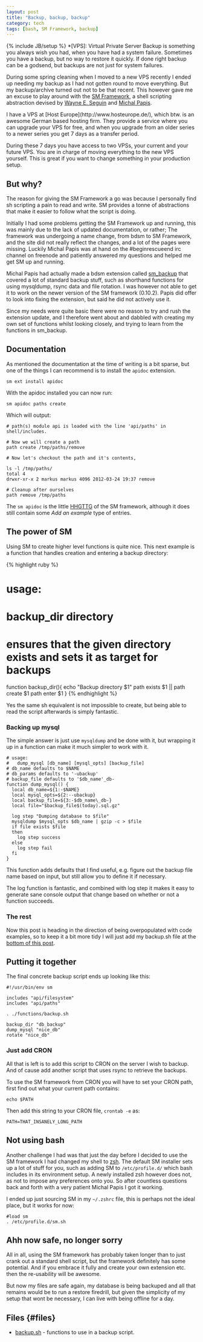 ```yaml
---
layout: post
title: "Backup, backup, backup"
category: tech
tags: [bash, SM Framework, backup]
---
```

{% include JB/setup %}
*[VPS]: Virtual Private Server
Backup is something you always wish you had, when you have had a system failure. Sometimes you have a backup, but no way to restore it quickly. If done right backup can be a godsend, but backups are not just for system failures.

During some spring cleaning when I moved to a new VPS recently I ended up needing my backup as I had not gotten round to move everything. But my backup/archive turned out not to be that recent. This however gave me an excuse to play around with the [SM Framework](https://sm.beginrescueend.com/), a shell scripting abstraction devised by [Wayne E. Seguin](https://twitter.com/#!/wayneeseguin) and [Michal Papis](https://twitter.com/#!/mpapis).

<!--more-->

<aside markdown="1" class="right span2 well">
I have a VPS at [Host Europe](http://www.hosteurope.de/), which btw. is an awesome German based hosting firm. They provide a service where you can upgrade your VPS for free, and when you upgrade from an older series to a newer series you get 7 days as a transfer period. 

During these 7 days you have access to two VPSs, your current and your future VPS. You are in charge of moving everything to the new VPS yourself. This is great if you want to change something in your production setup.
</aside>

But why?
--------

The reason for giving the SM Framework a go was because I personally find sh scripting a pain to read and write. SM provides a tonne of abstractions that make it easier to follow what the script is doing.

Initially I had some problems getting the SM Framework up and running, this was mainly due to the lack of updated documentation, or rather; The framework was undergoing a name change, from bdsm to SM Framework, and the site did not really reflect the changes, and a lot of the pages were missing. Luckily Michal Papis was at hand on the #beginrescueend irc channel on freenode and patiently answered my questions and helped me get SM up and running. 

Michal Papis had actually made a bdsm extension called [sm_backup](https://github.com/mpapis/sm_backup) that covered a lot of standard backup stuff, such as shorthand functions for using mysqldump, rsync data and file rotation. I was however not able to get it to work on the newer version of the SM framework (0.10.2). Papis did offer to look into fixing the extension, but said he did not actively use it. 

Since my needs were quite basic there were no reason to try and rush the extension update, and I therefore went about and dabbled with creating my own set of functions whilst looking closely, and trying to learn from the functions in sm_backup.

Documentation
-------------

As mentioned the documentation at the time of writing is a bit sparse, but one of the things I can recommend is to install the `apidoc` extension. 

    sm ext install apidoc

With the apidoc installed you can now run:

    sm apidoc paths create

Which will output:

    # path(s) module api is loaded with the line 'api/paths' in shell/includes.
    
    # Now we will create a path
    path create /tmp/paths/remove
    
    # Now let's checkout the path and it's contents,
    
    ls -l /tmp/paths/
    total 4
    drwxr-xr-x 2 markus markus 4096 2012-03-24 19:37 remove
    
    # Cleanup after ourselves
    path remove /tmp/paths

The `sm apidoc` is the little [HHGTTG](http://en.wikipedia.org/wiki/The_Hitchhiker's_Guide_to_the_Galaxy) of the SM framework, although it does still contain some _Add an example_ type of entries.

The power of SM
----------------

Using SM to create higher level functions is quite nice. This next example is a function that handles creation and entering a backup directory:

{% highlight ruby %}
# usage:
#   backup_dir directory
# ensures that the given directory exists and sets it as target for backups
function backup_dir(){
  echo "Backup directory $1"
  path exists $1 || path create $1
  path enter $1
}
{% endhighlight %}

Yes the same sh equivalent is not impossible to create, but being able to read the script afterwards is simply fantastic.

### Backing up mysql

The simple answer is just use `mysqldump` and be done with it, but wrapping it up in a function can make it much simpler to work with it.

    # usage:
    #   dump_mysql [db_name] [mysql_opts] [backup_file]
    # db_name defaults to $NAME
    # db_params defaults to '-ubackup'
    # backup_file defaults to '$db_name'_db-
    function dump_mysql() {
      local db_name=${1:-$NAME}
      local mysql_opts=${2:--ubackup}
      local backup_file=${3:-$db_name\_db-}
      local file="$backup_file$(today).sql.gz"
      
      log step "Dumping database to $file"
      mysqldump $mysql_opts $db_name | gzip -c > $file
      if file exists $file
      then
        log step success
      else
        log step fail
      fi
    }

This function adds defaults that I find useful, e.g. figure out the backup file name based on input, but still allow you to define it if necessary.

The log function is fantastic, and combined with log step it makes it easy to generate sane console output that change based on whether or not a function succeeds.

### The rest

Now this post is heading in the direction of being overpopulated with code examples, so to keep it a bit more tidy I will just add my backup.sh file at the [bottom of this post](#files).

Putting it together
-------------------

The final concrete backup script ends up looking like this:

    #!/usr/bin/env sm
    
    includes "api/filesystem"
    includes "api/paths"
    
    . ./functions/backup.sh
    
    backup_dir "db_backup"
    dump_mysql "nice_db"
    rotate "nice_db"

### Just add CRON

All that is left is to add this script to CRON on the server I wish to backup. And of cause add another script that uses rsync to retrieve the backups.

To use the SM framework from CRON you will have to set your CRON path, first find out what your current path contains:

    echo $PATH

Then add this string to your CRON file, `crontab -e` as:

    PATH=THAT_INSANELY_LONG_PATH

Not using bash
--------------

Another challenge I had was that just the day before I decided to use the SM framework I had changed my shell to [zsh](http://www.zsh.org/). The default SM installer sets up a lot of stuff for you, such as adding SM to `/etc/profile.d/` which bash includes in its environment setup. A newly installed zsh however does not, as not to impose any preferences onto you. So after countless questions back and forth with a very patient Michal Papis I got it working.

I ended up just sourcing SM in my `~/.zshrc` file, this is perhaps not the ideal place, but it works for now:

    #load sm
    . /etc/profile.d/sm.sh


Ahh now safe, no longer sorry
-----------------------------

All in all, using the SM framework has probably taken longer than to just crank out a standard shell script, but the framework definitely has some potential. And if you embrace it fully and create your own extension etc. then the re-usability will be awesome.

But now my files are safe again, my database is being backuped and all that remains would be to run a restore firedrill, but given the simplicity of my setup that wont be necessary, I can live with being offline for a day.

Files {#files}
-----

* [backup.sh](/files/backup.sh) - functions to use in a backup script.
